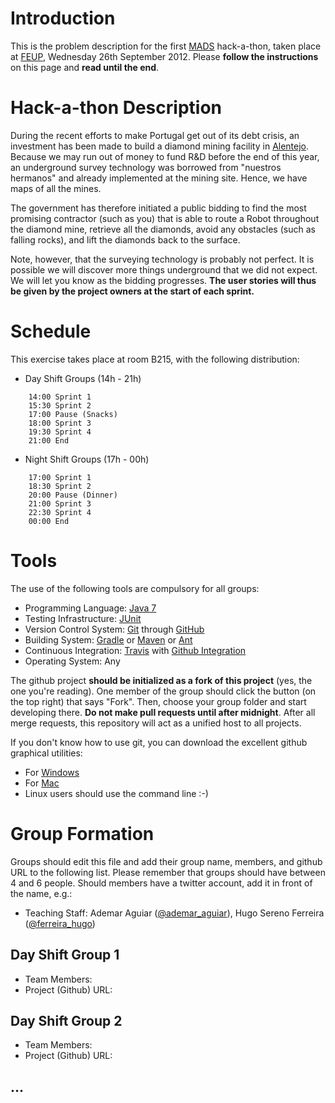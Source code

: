 # Introduction

This is the problem description for the first [MADS](https://sigarra.up.pt/feup/disciplinas_GERAL.FormView?P_ANO_LECTIVO=2012/2013&P_CAD_CODIGO=EIC0062&P_PERIODO=1S) hack-a-thon, taken place at [FEUP](http://www.fe.up.pt), Wednesday 26th September 2012. Please **follow the instructions** on this page and **read until the end**.

# Hack-a-thon Description

During the recent efforts to make Portugal get out of its debt crisis, an investment has been made to build a diamond mining facility in [Alentejo](http://en.wikipedia.org/wiki/Alentejo). Because we may run out of money to fund R&D before the end of this year, an underground survey technology was borrowed from "nuestros hermanos" and already implemented at the mining site. Hence, we have maps of all the mines.

The government has therefore initiated a public bidding to find the most promising contractor (such as you) that is able to route a Robot throughout the diamond mine, retrieve all the diamonds, avoid any obstacles (such as falling rocks), and lift the diamonds back to the surface.

Note, however, that the surveying technology is probably not perfect. It is possible we will discover more things underground that we did not expect. We will let you know as the bidding progresses. **The user stories will thus be given by the project owners at the start of each sprint.**

# Schedule

This exercise takes place at room B215, with the following distribution:

* Day Shift Groups (14h - 21h)
```
    14:00 Sprint 1
    15:30 Sprint 2
    17:00 Pause (Snacks)
    18:00 Sprint 3
    19:30 Sprint 4
    21:00 End
```

* Night Shift Groups (17h - 00h)
```
    17:00 Sprint 1
    18:30 Sprint 2
    20:00 Pause (Dinner)
    21:00 Sprint 3
    22:30 Sprint 4
    00:00 End
```

# Tools

The use of the following tools are compulsory for all groups:

* Programming Language: [Java 7](http://www.oracle.com/technetwork/java/javase/downloads/jdk7u7-downloads-1836413.html)
* Testing Infrastructure: [JUnit](http://www.junit.org)
* Version Control System: [Git](http://git-scm.com) through [GitHub](https://github.com)
* Building System: [Gradle](http://www.gradle.org) or [Maven](http://maven.apache.org) or [Ant](http://ant.apache.org)
* Continuous Integration: [Travis](http://about.travis-ci.org/docs/user/languages/java/) with [Github Integration](http://about.travis-ci.org/docs/user/getting-started/)
* Operating System: Any

The github project **should be initialized as a fork of this project** (yes, the one you're reading). One member of the group should click the button (on the top right) that says "Fork". Then, choose your group folder and start developing there. **Do not make pull requests until after midnight**. After all merge requests, this repository will act as a unified host to all projects.

If you don't know how to use git, you can download the excellent github graphical utilities:

* For [Windows](http://windows.github.com)
* For [Mac](http://mac.github.com)
* Linux users should use the command line :-)

# Group Formation

Groups should edit this file and add their group name, members, and github URL to the following list. Please remember that groups should have between 4 and 6 people. Should members have a twitter account, add it in front of the name, e.g.:

* Teaching Staff: Ademar Aguiar ([@ademar_aguiar](https://twitter.com/ademar_aguiar)), Hugo Sereno Ferreira ([@ferreira_hugo](https://twitter.com/ferreira_hugo))

## Day Shift Group 1

* Team Members:
* Project (Github) URL:

## Day Shift Group 2

* Team Members:
* Project (Github) URL:

## ...